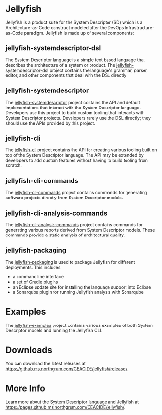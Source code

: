 # Jellyfish
Jellyfish is a product suite for the System Descriptor (SD) which is a Architecture-as-Code construct modeled after the
DevOps Infrastructure-as-Code paradigm.  Jellyfish is made up of several components:

## jellyfish-systemdescriptor-dsl
The System Descriptor language is a simple text based language that describes the architecture of a system or
product.  The [jellyfish-systemdescriptor-dsl](https://github.ms.northgrum.com/CEACIDE/jellyfish/tree/master/jellyfish-systemdescriptor-dsl)
project contains the language's grammar, parser, editor, and other components that deal with the DSL directly

## jellyfish-systemdescriptor
The [jellyfish-systemdescriptor](https://github.ms.northgrum.com/CEACIDE/jellyfish/tree/master/jellyfish-systemdescriptor)
project contains the API and default implementations that interact with the 
System Descriptor language.  Developers use this project to build custom tooling that interacts with System Descriptor
projects.  Developers rarely use the DSL directly; they should use the APIs provided by this project.

## jellyfish-cli
The [jellyfish-cli](https://github.ms.northgrum.com/CEACIDE/jellyfish/tree/master/jellyfish-cli) project contains the
API for creating various tooling built on top of the System Descriptor language. The API may be extended by developers
to add custom features without having to build tooling from scratch.

## jellyfish-cli-commands
The [jellyfish-cli-commands](https://github.ms.northgrum.com/CEACIDE/jellyfish/tree/master/jellyfish-cli-commands)
project contains commands for generating software projects directly from System Descriptor models.  

## jellyfish-cli-analysis-commands
The [jellyfish-cli-analysis-commands](https://github.ms.northgrum.com/CEACIDE/jellyfish/tree/master/jellyfish-cli-analysis-commands)
project contains commands for generating various reports derived from System Descriptor models.  These commands provide
a static analysis of architectural quality.

## jellyfish-packaging
The [jellyfish-packaging](https://github.ms.northgrum.com/CEACIDE/jellyfish/tree/master/jellyfish-packaging) is used to
package Jellyfish for different deployments.  This includes
* a command line interface
* a set of Gradle plugins
* an Eclipse update site for installing the language support into Eclipse
* a Sonarqube plugin for running Jellyfish analysis with Sonarqube

# Examples
The [jellyfish-examples](https://github.ms.northgrum.com/CEACIDE/jellyfish/tree/master/jellyfish-examples) project
contains various examples of both System Descriptor models and running the Jellyfish CLI.

# Downloads
You can download the latest releases at https://github.ms.northgrum.com/CEACIDE/jellyfish/releases.

# More Info
Learn more about the System Descriptor language and Jellyfish at https://pages.github.ms.northgrum.com/CEACIDE/jellyfish/.
